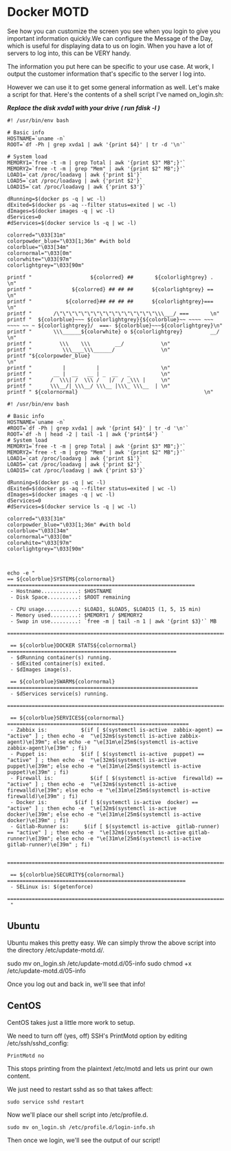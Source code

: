 # Docker MOTD

See how you can customize the screen you see when you login to give you important information quickly.We can configure the Message of the Day, which is useful for displaying data to us on login. When you have a lot of servers to log into, this can be VERY handy.

The information you put here can be specific to your use case. At work, I output the customer information that's specific to the server I log into.

However we can use it to get some general information as well. Let's make a script for that. Here's the contents of a shell script I've named on_login.sh:

***Replace the disk xvda1 with your drive ( run fdisk -l )***

```
#! /usr/bin/env bash

# Basic info
HOSTNAME=`uname -n`
ROOT=`df -Ph | grep xvda1 | awk '{print $4}' | tr -d '\n'`

# System load
MEMORY1=`free -t -m | grep Total | awk '{print $3" MB";}'`
MEMORY2=`free -t -m | grep "Mem" | awk '{print $2" MB";}'`
LOAD1=`cat /proc/loadavg | awk {'print $1'}`
LOAD5=`cat /proc/loadavg | awk {'print $2'}`
LOAD15=`cat /proc/loadavg | awk {'print $3'}`

dRunning=$(docker ps -q | wc -l)
dExited=$(docker ps -aq --filter status=exited | wc -l)
dImages=$(docker images -q | wc -l)
dServices=0
#dServices=$(docker service ls -q | wc -l)

colorred="\033[31m"
colorpowder_blue="\033[1;36m" #with bold
colorblue="\033[34m"
colornormal="\033[0m"
colorwhite="\033[97m"
colorlightgrey="\033[90m"

printf "                   ${colorred} ##       ${colorlightgrey} .         \n"
printf "             ${colorred} ## ## ##      ${colorlightgrey} ==         \n"
printf "           ${colorred}## ## ## ##      ${colorlightgrey}===         \n"
printf "       /\"\"\"\"\"\"\"\"\"\"\"\"\"\"\"\"\\\___/ ===       \n"
printf "  ${colorblue}~~~ ${colorlightgrey}{${colorblue}~~ ~~~~ ~~~ ~~~~ ~~ ~ ${colorlightgrey}/  ===- ${colorblue}~~~${colorlightgrey}\n"
printf "       \\\______${colorwhite} o ${colorlightgrey}         __/           \n"
printf "         \\\    \\\        __/            \n"
printf "          \\\____\\\______/               \n"
printf "${colorpowder_blue}                                          \n"
printf "          |          |                    \n"
printf "       __ |  __   __ | _  __   _          \n"
printf "      /  \\\| /  \\\ /   |/  / _\\\ |     \n"
printf "      \\\__/| \\\__/ \\\__ |\\\_ \\\__  | \n"
printf " ${colornormal}                                         \n"

#! /usr/bin/env bash

# Basic info
HOSTNAME=`uname -n`
#ROOT=`df -Ph | grep xvda1 | awk '{print $4}' | tr -d '\n'`
ROOT=`df -h | head -2 | tail -1 | awk {'print$4'} `
# System load
MEMORY1=`free -t -m | grep Total | awk '{print $3" MB";}'`
MEMORY2=`free -t -m | grep "Mem" | awk '{print $2" MB";}'`
LOAD1=`cat /proc/loadavg | awk {'print $1'}`
LOAD5=`cat /proc/loadavg | awk {'print $2'}`
LOAD15=`cat /proc/loadavg | awk {'print $3'}`

dRunning=$(docker ps -q | wc -l)
dExited=$(docker ps -aq --filter status=exited | wc -l)
dImages=$(docker images -q | wc -l)
dServices=0
#dServices=$(docker service ls -q | wc -l)

colorred="\033[31m"
colorpowder_blue="\033[1;36m" #with bold
colorblue="\033[34m"
colornormal="\033[0m"
colorwhite="\033[97m"
colorlightgrey="\033[90m"



echo -e "
== ${colorblue}SYSTEM${colornormal} =============================================================
 - Hostname............: $HOSTNAME
 - Disk Space..........: $ROOT remaining

 - CPU usage...........: $LOAD1, $LOAD5, $LOAD15 (1, 5, 15 min)
 - Memory used.........: $MEMORY1 / $MEMORY2
 - Swap in use.........: `free -m | tail -n 1 | awk '{print $3}'` MB
 =======================================================================

 == ${colorblue}DOCKER STATS${colornormal} =======================================================
 - $dRunning container(s) running.
 - $dExited container(s) exited.
 - $dImages image(s).

 == ${colorblue}SWARM${colornormal} ==============================================================
 - $dServices service(s) running.
 =======================================================================

 == ${colorblue}SERVICES${colornormal} ===========================================================
 - Zabbix is:           $(if [ $(systemctl is-active  zabbix-agent) == "active" ] ; then echo -e  "\e[32m$(systemctl is-active zabbix-agent)\e[39m"; else echo -e "\e[31m\e[25m$(systemctl is-active  zabbix-agent)\e[39m" ; fi)
 - Puppet is:           $(if [ $(systemctl is-active  puppet) == "active" ] ; then echo -e  "\e[32m$(systemctl is-active  puppet)\e[39m"; else echo -e "\e[31m\e[25m$(systemctl is-active  puppet)\e[39m" ; fi)
 - Firewall is:            $(if [ $(systemctl is-active  firewalld) == "active" ] ; then echo -e  "\e[32m$(systemctl is-active  firewalld)\e[39m"; else echo -e "\e[31m\e[25m$(systemctl is-active  firewalld)\e[39m" ; fi)
 - Docker is:         $(if [ $(systemctl is-active  docker) == "active" ] ; then echo -e  "\e[32m$(systemctl is-active  docker)\e[39m"; else echo -e "\e[31m\e[25m$(systemctl is-active  docker)\e[39m" ; fi)
 - Gitlab-Runner is:     $(if [ $(systemctl is-active  gitlab-runner) == "active" ] ; then echo -e  "\e[32m$(systemctl is-active gitlab-runner)\e[39m"; else echo -e "\e[31m\e[25m$(systemctl is-active  gitlab-runner)\e[39m" ; fi)

 =======================================================================

 == ${colorblue}SECURITY${colornormal}  ==========================================================
 - SELinux is: $(getenforce)
 =======================================================================
 "

```
## Ubuntu

Ubuntu makes this pretty easy. We can simply throw the above script into the directory /etc/update-motd.d/.

sudo mv on_login.sh /etc/update-motd.d/05-info
sudo chmod +x /etc/update-motd.d/05-info

Once you log out and back in, we'll see that info!


## CentOS

CentOS takes just a little more work to setup.

We need to turn off (yes, off) SSH's PrintMotd option by editing /etc/ssh/sshd_config:

`PrintMotd no`

This stops printing from the plaintext /etc/motd and lets us print our own content.

We just need to restart sshd as so that takes affect:

`sudo service sshd restart`

Now we'll place our shell script into /etc/profile.d.

`sudo mv on_login.sh /etc/profile.d/login-info.sh`

Then once we login, we'll see the output of our script!


